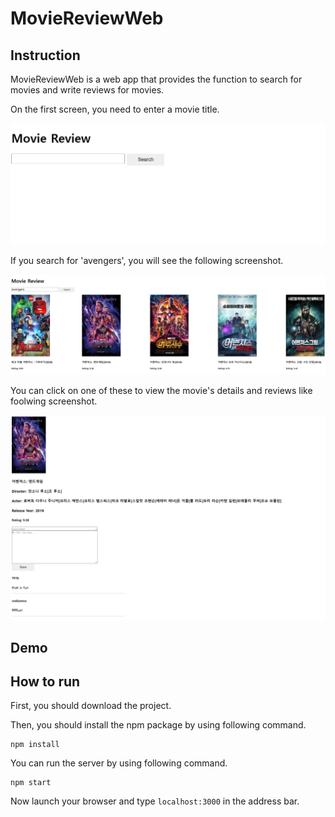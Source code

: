 # MovieReviewWeb

## Instruction
MovieReviewWeb is a web app that provides the function to search for movies and write reviews for movies.  

On the first screen, you need to enter a movie title.

![](.README_images/first-page.png)

If you search for 'avengers', you will see the following screenshot.

![](.README_images/movie-search.png)

You can click on one of these to view the movie's details and reviews like foolwing screenshot.

![](.README_images/search-result.png)

## Demo

## How to run

First, you should download the project.

Then, you should install the npm package by using following command.

```
npm install
```

You can run the server by using following command.

```
npm start
```

Now launch your browser and type ```localhost:3000``` in the address bar.